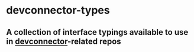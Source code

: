 # devconnector-types

## A collection of interface typings available to use in [devconnector](https://github.com/OisinFoley/DevConnector-Social-Network)-related repos